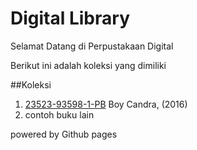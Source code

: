 # Digital Library 

Selamat Datang di Perpustakaan Digital 

Berikut ini adalah koleksi yang dimiliki

##Koleksi
1. [23523-93598-1-PB](ebook/23523-93598-1-PB.pdf) Boy Candra, (2016)
2. contoh buku lain


powered by Github pages
